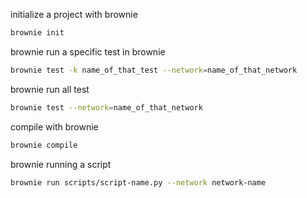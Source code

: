 initialize a project with brownie

```sh
brownie init
```

brownie run a specific test in brownie

```sh
brownie test -k name_of_that_test --network=name_of_that_network
```

brownie run all test

```sh
brownie test --network=name_of_that_network
```

compile with brownie

```sh
brownie compile
```

brownie running a script

```sh
brownie run scripts/script-name.py --network network-name
```
